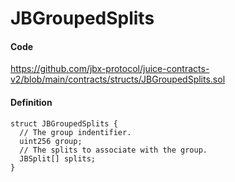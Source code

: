 # JBGroupedSplits

#### Code

https://github.com/jbx-protocol/juice-contracts-v2/blob/main/contracts/structs/JBGroupedSplits.sol

#### Definition

```
struct JBGroupedSplits {
  // The group indentifier.
  uint256 group;
  // The splits to associate with the group.
  JBSplit[] splits;
}
```
